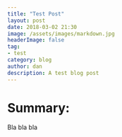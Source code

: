 ```yaml
---
title: "Test Post"
layout: post
date: 2018-03-02 21:30
image: /assets/images/markdown.jpg
headerImage: false
tag:
- test
category: blog
author: dan
description: A test blog post
---
```


# Summary:

Bla bla bla
